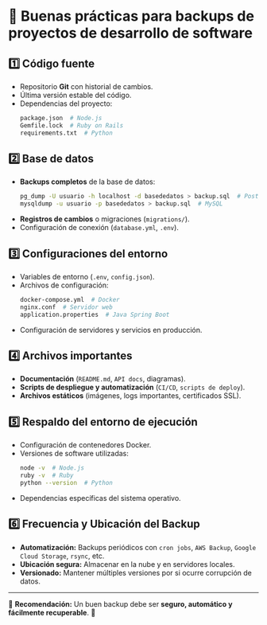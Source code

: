 # 📌 Buenas prácticas para backups de proyectos de desarrollo de software

## 1️⃣ Código fuente
- Repositorio **Git** con historial de cambios.
- Última versión estable del código.
- Dependencias del proyecto:
  ```sh
  package.json  # Node.js
  Gemfile.lock  # Ruby on Rails
  requirements.txt  # Python
  ```

## 2️⃣ Base de datos
- **Backups completos** de la base de datos:
  ```sh
  pg_dump -U usuario -h localhost -d basededatos > backup.sql  # PostgreSQL
  mysqldump -u usuario -p basededatos > backup.sql  # MySQL
  ```
- **Registros de cambios** o migraciones (`migrations/`).
- Configuración de conexión (`database.yml`, `.env`).

## 3️⃣ Configuraciones del entorno
- Variables de entorno (`.env`, `config.json`).
- Archivos de configuración:
  ```sh
  docker-compose.yml  # Docker
  nginx.conf  # Servidor web
  application.properties  # Java Spring Boot
  ```
- Configuración de servidores y servicios en producción.

## 4️⃣ Archivos importantes
- **Documentación** (`README.md`, `API docs`, diagramas).
- **Scripts de despliegue y automatización** (`CI/CD`, `scripts de deploy`).
- **Archivos estáticos** (imágenes, logs importantes, certificados SSL).

## 5️⃣ Respaldo del entorno de ejecución
- Configuración de contenedores Docker.
- Versiones de software utilizadas:
  ```sh
  node -v  # Node.js
  ruby -v  # Ruby
  python --version  # Python
  ```
- Dependencias específicas del sistema operativo.

## 6️⃣ Frecuencia y Ubicación del Backup
- **Automatización:** Backups periódicos con `cron jobs`, `AWS Backup`, `Google Cloud Storage`, `rsync`, etc.
- **Ubicación segura:** Almacenar en la nube y en servidores locales.
- **Versionado:** Mantener múltiples versiones por si ocurre corrupción de datos.

---
📌 **Recomendación:** Un buen backup debe ser **seguro, automático y fácilmente recuperable**. 🚀

